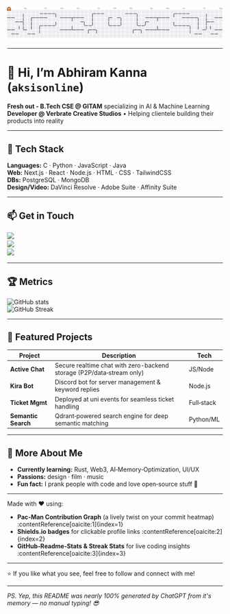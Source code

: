 <!-- Pac‑Man Contribution Graph -->
<picture>
  <source media="(prefers-color-scheme: dark)" srcset="https://raw.githubusercontent.com/aksisonline/aksisonline/output/pacman-contribution-graph-dark.svg">
  <source media="(prefers-color-scheme: light)" srcset="https://raw.githubusercontent.com/aksisonline/aksisonline/output/pacman-contribution-graph.svg">
  <img alt="Pac‑Man contribution graph" src="https://raw.githubusercontent.com/aksisonline/aksisonline/output/pacman-contribution-graph.svg">
</picture>

---

# 👋 Hi, I’m Abhiram Kanna (`aksisonline`)

**Fresh out - B.Tech CSE @ GITAM** specializing in AI & Machine Learning  
**Developer @ Verbrate Creative Studios** • Helping clientele building their products into reality

---

## 🚀 Tech Stack

**Languages:** C · Python · JavaScript · Java  
**Web:** Next.js · React · Node.js · HTML · CSS · TailwindCSS  
**DBs:** PostgreSQL · MongoDB  
**Design/Video:** DaVinci Resolve · Adobe Suite · Affinity Suite  

---

## 📫 Get in Touch

[![](https://img.shields.io/badge/LinkedIn-%230077B5.svg?logo=linkedin&logoColor=white)](https://www.linkedin.com/in/abhiramkanna)  
[![](https://img.shields.io/badge/Youtube-%23FF0000.svg?logo=youtube&logoColor=white)](https://youtube.com/@aksisonline)  
[![](https://img.shields.io/badge/Instagram-%23E1306C.svg?logo=instagram&logoColor=white)](https://instagram.com/aksisonline)

---

## 🏆 Metrics

![GitHub stats](https://github-readme-stats.vercel.app/api?username=aksisonline&show_icons=true&theme=radical)  
![GitHub Streak](https://github-readme-streak-stats.herokuapp.com/?user=aksisonline&theme=radical)

---

## 🌟 Featured Projects

| Project | Description | Tech |
|--------|-------------|------|
| **Active Chat** | Secure realtime chat with zero-backend storage (P2P/data‑stream only) | JS/Node |
| **Kira Bot** | Discord bot for server management & keyword replies | Node.js |
| **Ticket Mgmt** | Deployed at uni events for seamless ticket handling | Full‑stack |
| **Semantic Search** | Qdrant‑powered search engine for deep semantic matching | Python/ML |

---

## 🎨 More About Me

- **Currently learning:** Rust, Web3, AI‑Memory‑Optimization, UI/UX  
- **Passions:** design · film · music  
- **Fun fact:** I prank people with code and love open‑source stuff 🎉

---

Made with ❤️ using:  
- **Pac‑Man Contribution Graph** (a lively twist on your commit heatmap) :contentReference[oaicite:1]{index=1}  
- **Shields.io badges** for clickable profile links :contentReference[oaicite:2]{index=2}  
- **GitHub‑Readme‑Stats & Streak Stats** for live coding insights :contentReference[oaicite:3]{index=3}

---

⭐ If you like what you see, feel free to follow and connect with me!

---

*PS. Yep, this README was nearly 100% generated by ChatGPT from it's memory — no manual typing! 😎*
